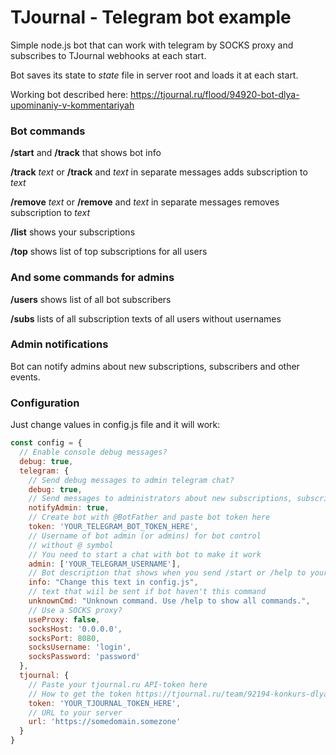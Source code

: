# TJournal - Telegram bot example

Simple node.js bot that can work with telegram by SOCKS proxy and subscribes to TJournal webhooks at each start.

Bot saves its state to *state* file in server root and loads it at each start.

Working bot described here: https://tjournal.ru/flood/94920-bot-dlya-upominaniy-v-kommentariyah

### Bot commands
**/start** and **/track** that shows bot info

**/track** *text* or **/track** and *text* in separate messages adds subscription to *text*

**/remove** *text* or **/remove** and *text* in separate messages removes subscription to *text*

**/list** shows your subscriptions

**/top** shows list of top subscriptions for all users

### And some commands for admins
**/users** shows list of all bot subscribers

**/subs** lists of all subscription texts of all users without usernames

### Admin notifications
Bot can notify admins about new subscriptions, subscribers and other events.

### Configuration
Just change values in config.js file and it will work:
```javascript
const config = {
  // Enable console debug messages?
  debug: true,
  telegram: {
    // Send debug messages to admin telegram chat?
    debug: true,
    // Send messages to administrators about new subscriptions, subscribers etc
    notifyAdmin: true,
    // Create bot with @BotFather and paste bot token here
    token: 'YOUR_TELEGRAM_BOT_TOKEN_HERE',
    // Username of bot admin (or admins) for bot control
    // without @ symbol
    // You need to start a chat with bot to make it work
    admin: ['YOUR_TELEGRAM_USERNAME'],
    // Bot description that shows when you send /start or /help to your bot
    info: "Change this text in config.js",
    // text that wiil be sent if bot haven't this command
    unknownCmd: "Unknown command. Use /help to show all commands.",
    // Use a SOCKS proxy?
    useProxy: false,
    socksHost: '0.0.0.0',
    socksPort: 8080,
    socksUsername: 'login',
    socksPassword: 'password'
  },
  tjournal: {
    // Paste your tjournal.ru API-token here
    // How to get the token https://tjournal.ru/team/92194-konkurs-dlya-razrabotchikov-ot-tj-i-geekbrains
    token: 'YOUR_TJOURNAL_TOKEN_HERE',
    // URL to your server
    url: 'https://somedomain.somezone'
  }
}
```
